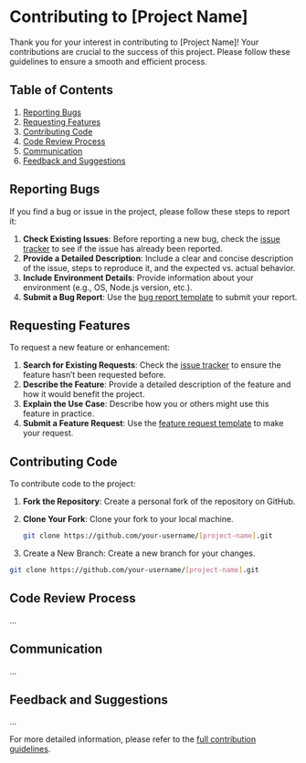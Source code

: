 # Contributing to [Project Name]

Thank you for your interest in contributing to [Project Name]! Your contributions are crucial to the success of this project. Please follow these guidelines to ensure a smooth and efficient process.

## Table of Contents

1. [Reporting Bugs](#reporting-bugs)
2. [Requesting Features](#requesting-features)
3. [Contributing Code](#contributing-code)
4. [Code Review Process](#code-review-process)
5. [Communication](#communication)
6. [Feedback and Suggestions](#feedback-and-suggestions)

## Reporting Bugs

If you find a bug or issue in the project, please follow these steps to report it:

1. **Check Existing Issues**: Before reporting a new bug, check the [issue tracker](#) to see if the issue has already been reported.
2. **Provide a Detailed Description**: Include a clear and concise description of the issue, steps to reproduce it, and the expected vs. actual behavior.
3. **Include Environment Details**: Provide information about your environment (e.g., OS, Node.js version, etc.).
4. **Submit a Bug Report**: Use the [bug report template](.github/ISSUE_TEMPLATE/bug_report_template.md) to submit your report.

## Requesting Features

To request a new feature or enhancement:

1. **Search for Existing Requests**: Check the [issue tracker](#) to ensure the feature hasn’t been requested before.
2. **Describe the Feature**: Provide a detailed description of the feature and how it would benefit the project.
3. **Explain the Use Case**: Describe how you or others might use this feature in practice.
4. **Submit a Feature Request**: Use the [feature request template](.github/ISSUE_TEMPLATE/feature_request_template.md) to make your request.

## Contributing Code

To contribute code to the project:

1. **Fork the Repository**: Create a personal fork of the repository on GitHub.
2. **Clone Your Fork**: Clone your fork to your local machine.

   ```bash
   git clone https://github.com/your-username/[project-name].git
   ```

3. Create a New Branch: Create a new branch for your changes.

```bash
git clone https://github.com/your-username/[project-name].git
```

## Code Review Process

...

## Communication

...

## Feedback and Suggestions

...

For more detailed information, please refer to the [full contribution guidelines](CONTRIBUTING.md).

```

```

